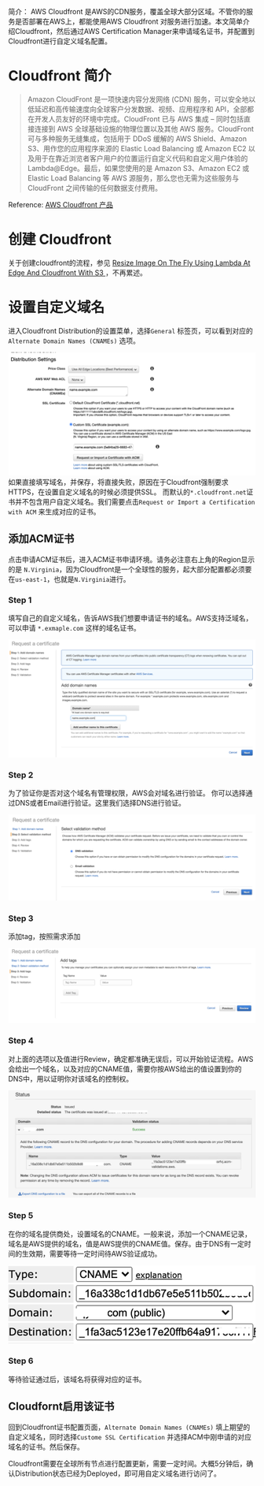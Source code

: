 简介： AWS Cloudfront 是AWS的CDN服务，覆盖全球大部分区域。不管你的服务是否部署在AWS上，都能使用AWS Cloudfront 对服务进行加速。本文简单介绍Cloudfront，然后通过AWS Certification Manager来申请域名证书，并配置到Cloudfront进行自定义域名配置。

# Cloudfront 简介

> Amazon CloudFront 是一项快速内容分发网络 (CDN) 服务，可以安全地以低延迟和高传输速度向全球客户分发数据、视频、应用程序和 API，全部都在开发人员友好的环境中完成。CloudFront 已与 AWS 集成 – 同时包括直接连接到 AWS 全球基础设施的物理位置以及其他 AWS 服务。CloudFront 可与多种服务无缝集成，包括用于 DDoS 缓解的 AWS Shield、Amazon S3、用作您的应用程序来源的 Elastic Load Balancing 或 Amazon EC2 以及用于在靠近浏览者客户用户的位置运行自定义代码和自定义用户体验的 Lambda@Edge。最后，如果您使用的是 Amazon S3、Amazon EC2 或 Elastic Load Balancing 等 AWS 源服务，那么您也无需为这些服务与 CloudFront 之间传输的任何数据支付费用。

Reference: [AWS Cloudfront 产品](https://aws.amazon.com/cn/cloudfront/)

# 创建 Cloudfront

关于创建cloudfront的流程，参见 [Resize Image On The Fly Using Lambda At Edge And Cloudfront With S3
](https://kealiu.github.io/Resize-Image-On-The-Fly-Using-Lambda-at-Edge-and-Cloudfront-With-S3/)，不再累述。

# 设置自定义域名

进入Cloudfront Distribution的设置菜单，选择`General` 标签页，可以看到对应的`Alternate Domain Names (CNAMEs)` 选项。

![CloudfrontCNAME](https://github.com/kealiu/kealiu.github.io/raw/master/images/2020-11-02-Cloudfront-With-Custom-Domain/CloudfrontCNAME.png)
如果直接填写域名，并保存，将直接失败，原因在于Cloudfront强制要求HTTPS，在设置自定义域名的时候必须提供SSL。 而默认的`*.cloudfront.net`证书并不包含用户自定义域名。我们需要点击`Request or Import a Certification with ACM` 来生成对应的证书。

## 添加ACM证书

点击申请ACM证书后，进入ACM证书申请环境。请务必注意右上角的Region显示的是 `N.Virginia`，因为Cloudfront是一个全球性的服务，起大部分配置都必须要在`us-east-1`，也就是`N.Virginia`进行。

### Step 1

填写自己的自定义域名，告诉AWS我们想要申请证书的域名。AWS支持泛域名，可以申请 `*.exmaple.com` 这样的域名证书。

![ACMCreateNewRequest](https://github.com/kealiu/kealiu.github.io/raw/master/images/2020-11-02-Cloudfront-With-Custom-Domain/ACMCreateNewRequest.png)

### Step 2

为了验证你是否对这个域名有管理权限，AWS会对域名进行验证。 你可以选择通过DNS或者Email进行验证。这里我们选择DNS进行验证。

![ACMRequestValidationMethod](https://github.com/kealiu/kealiu.github.io/raw/master/images/2020-11-02-Cloudfront-With-Custom-Domain/ACMRequestValidationMethod.png)

### Step 3

添加tag，按照需求添加

![ACMRequestTags](https://github.com/kealiu/kealiu.github.io/raw/master/images/2020-11-02-Cloudfront-With-Custom-Domain/ACMRequestTags.png)

### Step 4 

对上面的选项以及值进行Review，确定都准确无误后，可以开始验证流程。AWS会给出一个域名，以及对应的CNAME值，需要你按AWS给出的值设置到你的DNS中，用以证明你对该域名的控制权。

![ACMRequestValidated](https://github.com/kealiu/kealiu.github.io/raw/master/images/2020-11-02-Cloudfront-With-Custom-Domain/ACMRequestValidated.png)

### Step 5

在你的域名提供商处，设置域名的CNAME。一般来说，添加一个CNAME记录，域名是AWS提供的域名，值是AWS提供的CNAME值。保存。由于DNS有一定时间的生效期，需要等待一定时间待AWS验证成功。

![ACMDomainValidation](https://github.com/kealiu/kealiu.github.io/raw/master/images/2020-11-02-Cloudfront-With-Custom-Domain/ACMDomainValidation.png)

### Step 6

等待验证通过后，该域名将获得对应的证书。

## Cloudfornt启用该证书

回到Cloudfront证书配置页面，`Alternate Domain Names (CNAMEs)` 填上期望的自定义域名，同时选择`Custome SSL Certification` 并选择ACM中刚申请的对应域名的证书。然后保存。 

Cloudfront需要在全球所有节点进行配置更新，需要一定时间。大概5分钟后，确认Distribution状态已经为Deployed，即可用自定义域名进行访问了。



